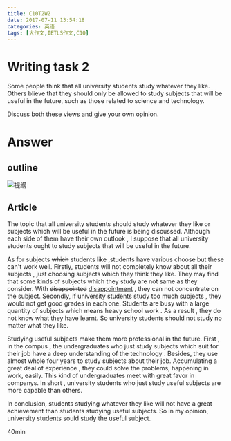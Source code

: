 ```yaml
---
title: C10T2W2
date: 2017-07-11 13:54:18
categories: 英语
tags: [大作文,IETLS作文,C10]
---
```




# Writing task 2

Some people think that all university students study whatever they like. Others blieve that they should only be allowed to study subjects that will be useful in the future, such as those related to science and technology.

Discuss both these views and give your own opinion.



# Answer

## outline

![提纲](http://oo9y7ylu4.bkt.clouddn.com/image/IELTS/C10T2W2.jpg)

## Article

The topic that all university students should study whatever they like or subjects which will be useful in the future is being discussed. Although each side of them have their own outlook , I suppose that all university students ought to study subjects that will be useful in the future.

As for subjects ~~which~~ students like ,students have various choose but these can't work well.  Firstly, students will not completely know about all their subjects , just choosing subjects which they think they like. They may find that some kinds of subjects which they study are not same as they consider. With ~~disappointed~~ <u>disappointment</u> , they can not concentrate on the subject. Secondly, if university students study too much subjects , they  would not get good grades in each one. Students are busy with a large quantity of subjects which means heavy school work . As a result , they do not know what they have learnt. So university students should not study  no matter what they like.

Studying useful subjects make them more professional in the future. First , in the compus , the undergraduates who just study subjects which suit for their job have a deep understanding of the technology        . Besides, they use almost whole four years to study subjects about their job. Accumulating a great deal of experience , they could solve the problems, happening in work, easily. This kind of undergraduates meet with great favor in companys. In short , university students who just study useful subjects are more capable than others.

In conclusion, students studying whatever they like will not have a great achievement than students studying useful subjects. So in my opinion, university students sould study the useful subject.



40min

